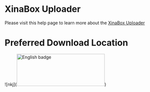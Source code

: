 # XinaBox Uploader

Please visit this help page to learn more about the [XinaBox Uploader](https://xinabox.cc/pages/xinabox-uploader)

# Preferred Download Location
![nkj](<a href="//www.microsoft.com/store/apps/9P64Z7297WP6?cid=storebadge&amp;ocid=badge"><img src="https://assets.windowsphone.com/85864462-9c82-451e-9355-a3d5f874397a/English_get-it-from-MS_InvariantCulture_Default.png" alt="English badge" style="width: 284px; height: 104px;" /></a>)

<a href="https://geo.itunes.apple.com/us/app/xinabox-uploader/id1456772276?mt=12&app=apps" style="display:inline-block;overflow:hidden;background:url(https://linkmaker.itunes.apple.com/en-us/badge-lrg.svg?releaseDate=2019-03-23T00:00:00Z&kind=desktopapp&bubble=macos_apps) no-repeat;width:165px;height:40px;"></a>

